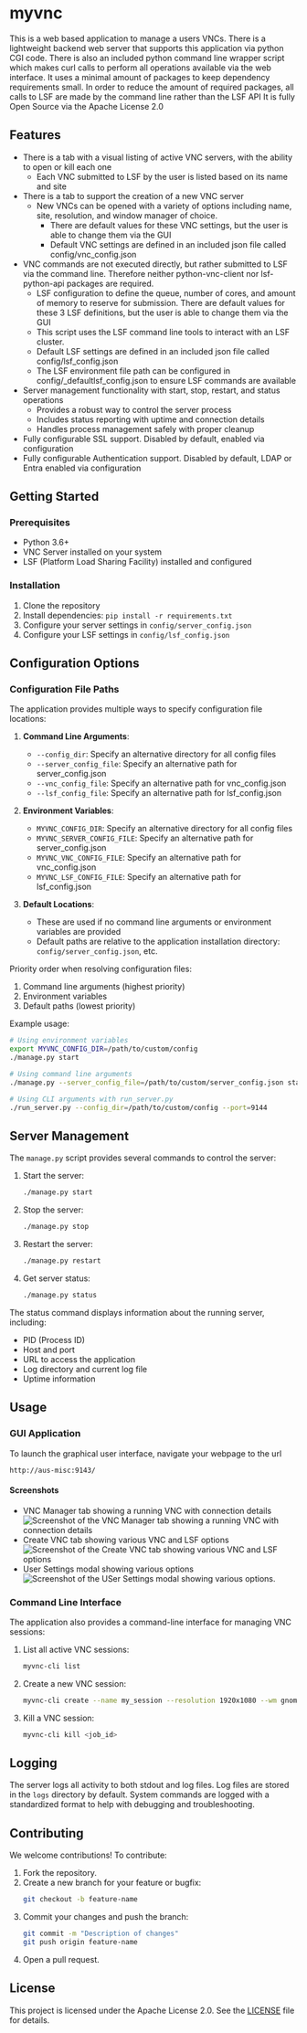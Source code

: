 # myvnc
This is a web based application to manage a users VNCs.
There is a lightweight backend web server that supports this application via python CGI code.
There is also an included python command line wrapper script which makes curl calls to perform all operations available via the web interface.
It uses a minimal amount of packages to keep dependency requirements small.
In order to reduce the amount of required packages, all calls to LSF are made by the command line rather than the LSF API
It is fully Open Source via the Apache License 2.0

## Features
- There is a tab with a visual listing of active VNC servers, with the ability to open or kill each one
  - Each VNC submitted to LSF by the user is listed based on its name and site
- There is a tab to support the creation of a new VNC server
  - New VNCs can be opened with a variety of options including name, site, resolution, and window manager of choice.
    - There are default values for these VNC settings, but the user is able to change them via the GUI
    - Default VNC settings are defined in an included json file called config/vnc_config.json
- VNC commands are not executed directly, but rather submitted to LSF via the command line. Therefore neither python-vnc-client nor lsf-python-api packages are required.
  - LSF configuration to define the queue, number of cores, and amount of memory to reserve for submission. There are default values for these 3 LSF definitions, but the user is able to change them via the GUI
  - This script uses the LSF command line tools to interact with an LSF cluster.
  - Default LSF settings are defined in an included json file called config/lsf_config.json
  - The LSF environment file path can be configured in config/_defaultlsf_config.json to ensure LSF commands are available
- Server management functionality with start, stop, restart, and status operations
  - Provides a robust way to control the server process
  - Includes status reporting with uptime and connection details
  - Handles process management safely with proper cleanup
- Fully configurable SSL support. Disabled by default, enabled via configuration
- Fully configurable Authentication support. Disabled by default, LDAP or Entra enabled via configuration

## Getting Started

### Prerequisites

- Python 3.6+
- VNC Server installed on your system
- LSF (Platform Load Sharing Facility) installed and configured

### Installation

1. Clone the repository
2. Install dependencies: `pip install -r requirements.txt`
3. Configure your server settings in `config/server_config.json`
4. Configure your LSF settings in `config/lsf_config.json`

## Configuration Options

### Configuration File Paths

The application provides multiple ways to specify configuration file locations:

1. **Command Line Arguments**:
   - `--config_dir`: Specify an alternative directory for all config files
   - `--server_config_file`: Specify an alternative path for server_config.json
   - `--vnc_config_file`: Specify an alternative path for vnc_config.json
   - `--lsf_config_file`: Specify an alternative path for lsf_config.json

2. **Environment Variables**:
   - `MYVNC_CONFIG_DIR`: Specify an alternative directory for all config files
   - `MYVNC_SERVER_CONFIG_FILE`: Specify an alternative path for server_config.json
   - `MYVNC_VNC_CONFIG_FILE`: Specify an alternative path for vnc_config.json
   - `MYVNC_LSF_CONFIG_FILE`: Specify an alternative path for lsf_config.json

3. **Default Locations**:
   - These are used if no command line arguments or environment variables are provided
   - Default paths are relative to the application installation directory: `config/server_config.json`, etc.

Priority order when resolving configuration files:
1. Command line arguments (highest priority)
2. Environment variables
3. Default paths (lowest priority)

Example usage:
```bash
# Using environment variables
export MYVNC_CONFIG_DIR=/path/to/custom/config
./manage.py start

# Using command line arguments
./manage.py --server_config_file=/path/to/custom/server_config.json start

# Using CLI arguments with run_server.py
./run_server.py --config_dir=/path/to/custom/config --port=9144
```

## Server Management

The `manage.py` script provides several commands to control the server:

1. Start the server:
   ```bash
   ./manage.py start
   ```

2. Stop the server:
   ```bash
   ./manage.py stop
   ```

3. Restart the server:
   ```bash
   ./manage.py restart
   ```

4. Get server status:
   ```bash
   ./manage.py status
   ```

The status command displays information about the running server, including:
- PID (Process ID)
- Host and port
- URL to access the application
- Log directory and current log file
- Uptime information

## Usage

### GUI Application
To launch the graphical user interface, navigate your webpage to the url
```url
http://aus-misc:9143/
```

#### Screenshots
- VNC Manager tab showing a running VNC with connection details  
![Screenshot of the VNC Manager tab showing a running VNC with connection details](./img/main.png)
- Create VNC tab showing various VNC and LSF options  
![Screenshot of the Create VNC tab showing various VNC and LSF options](./img/create_vnc.png)
- User Settings modal showing various options  
![Screenshot of the USer Settings modal showing various options.](./img/user_settings.png)

### Command Line Interface
The application also provides a command-line interface for managing VNC sessions:

1. List all active VNC sessions:
   ```bash
   myvnc-cli list
   ```

2. Create a new VNC session:
   ```bash
   myvnc-cli create --name my_session --resolution 1920x1080 --wm gnome --queue interactive --cores 2 --memory 16
   ```

3. Kill a VNC session:
   ```bash
   myvnc-cli kill <job_id>
   ```

## Logging

The server logs all activity to both stdout and log files. Log files are stored in the `logs` directory by default.
System commands are logged with a standardized format to help with debugging and troubleshooting.

## Contributing
We welcome contributions! To contribute:
1. Fork the repository.
2. Create a new branch for your feature or bugfix:
   ```bash
   git checkout -b feature-name
   ```
3. Commit your changes and push the branch:
   ```bash
   git commit -m "Description of changes"
   git push origin feature-name
   ```
4. Open a pull request.

## License
This project is licensed under the Apache License 2.0. See the [LICENSE](LICENSE) file for details.
